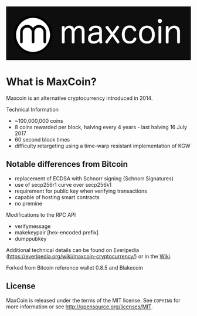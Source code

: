 ![picture](img/logo.png)

What is MaxCoin?
==============

Maxcoin is an alternative cryptocurrency introduced in 2014.

Technical Information

+ ~100,000,000 coins
+ 8 coins rewarded per block, halving every 4 years - last halving 16 July 2017
+ 60 second block times
+ difficulty retargeting using a time-warp resistant implementation of KGW

Notable differences from Bitcoin
-----------------------------

+ replacement of ECDSA with Schnorr signing (Schnorr Signatures)
+ use of secp256r1 curve over secp256k1
+ requirement for public key when verifying transactions
+ capable of hosting smart contracts
+ no premine

Modifications to the RPC API
+ verifymessage <publickey> <signature> <message>
+ makekeypair [hex-encoded prefix]
+ dumppubkey <maxcoinaddress>

Additional technical details can be found on Everipedia (https://everipedia.org/wiki/maxcoin-cryptocurrency/) or in the [Wiki](https://github.com/Max-Coin/maxcoin/wiki/_pages).

Forked from Bitcoin reference wallet 0.8.5 and Blakecoin

License
------

MaxCoin is released under the terms of the MIT license. See `COPYING` for more
information or see http://opensource.org/licenses/MIT.
